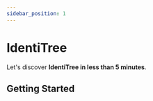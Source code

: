 ```yaml
---
sidebar_position: 1
---
```


# IdentiTree

Let's discover **IdentiTree in less than 5 minutes**.

## Getting Started

